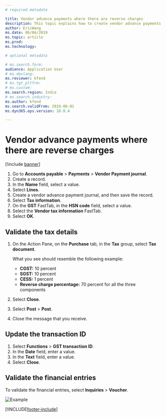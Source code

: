 ```yaml
---
# required metadata

title: Vendor advance payments where there are reverse charges
description: This topic explains how to create vendor advance payments that have reverse charges.
author: EricWang
ms.date: 06/04/2019
ms.topic: article
ms.prod: 
ms.technology: 

# optional metadata

# ms.search.form: 
audience: Application User
# ms.devlang: 
ms.reviewer: kfend
# ms.tgt_pltfrm: 
# ms.custom: 
ms.search.region: India
# ms.search.industry: 
ms.author: kfend
ms.search.validFrom: 2019-06-01
ms.dyn365.ops.version: 10.0.4

---
```


# Vendor advance payments where there are reverse charges

[!include [banner](../includes/banner.md)]

1. Go to **Accounts payable** \> **Payments** \> **Vendor Payment journal**.
2. Create a record.
3. In the **Name** field, select a value.
4. Select **Lines**.
5. Create a vendor advance payment journal, and then save the record.
6. Select **Tax information**.
7. On the **GST** FastTab, in the **HSN code** field, select a value.
8. Select the **Vendor tax information** FastTab.
9. Select **OK**.

## Validate the tax details

1. On the Action Pane, on the **Purchase** tab, in the **Tax** group, select **Tax document**.

    What you see should resemble the following example:

    - **CGST:** 10 percent
    - **SGST:** 10 percent
    - **CESS:** 1 percent
    - **Reverse charge percentage:** 70 percent for all the three components

2. Select **Close**.
3. Select **Post** \> **Post**.
4. Close the message that you receive.

## Update the transaction ID

1. Select **Functions** \> **GST transaction ID**.
2. In the **Date** field, enter a value.
3. In the **Text** field, enter a value.
4. Select **Close**.

## Validate the financial entries

To validate the financial entries, select **Inquiries** \> **Voucher**.

![Example](media/Annotation-2019-05-16-113421.png)


[!INCLUDE[footer-include](../../includes/footer-banner.md)]